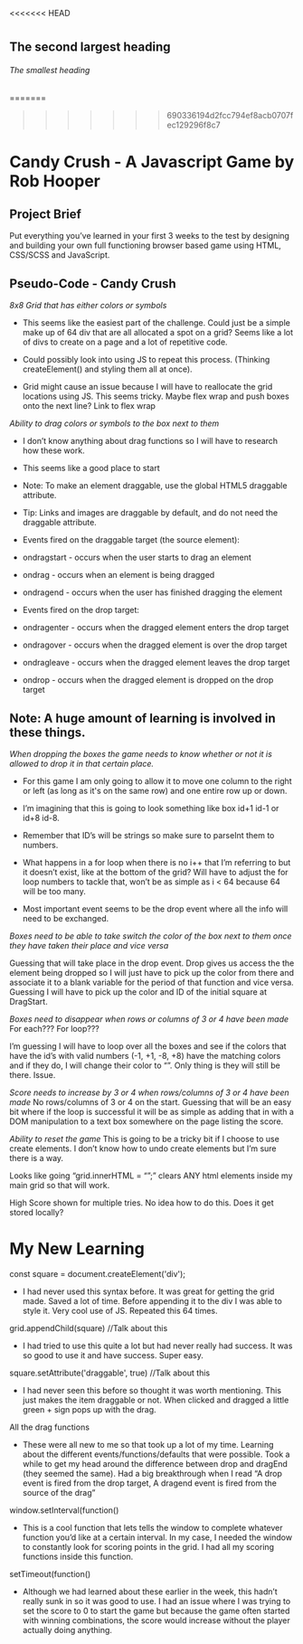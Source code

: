<<<<<<< HEAD
# 
## The second largest heading
###### The smallest heading
=======

>>>>>>> 690336194d2fcc794ef8acb0707fec129296f8c7


# Candy Crush - A Javascript Game by Rob Hooper

## Project Brief

Put everything you’ve learned in your first 3 weeks to the test by designing and building your own full functioning browser based game using HTML, CSS/SCSS and
JavaScript.

## Pseudo-Code - Candy Crush

*8x8 Grid that has either colors or symbols*

- This seems like the easiest part of the challenge.  Could just be a simple make up of 64 div that are all allocated a spot on a grid? Seems like a lot of divs to create on a page and a lot of repetitive code.  

- Could possibly look into using JS to repeat this process.  (Thinking createElement() and styling them all at once).  

- Grid might cause an issue because I will have to reallocate the grid locations using JS.  This seems tricky.  Maybe flex wrap and push boxes onto the next line?
Link to flex wrap

*Ability to drag colors or symbols to the box next to them*

- I don’t know anything about drag functions so I will have to research how these work.  

- This seems like a good place to start

- Note: To make an element draggable, use the global HTML5 draggable attribute.
- Tip: Links and images are draggable by default, and do not need the draggable attribute.

- Events fired on the draggable target (the source element):
- ondragstart - occurs when the user starts to drag an element
- ondrag - occurs when an element is being dragged
- ondragend - occurs when the user has finished dragging the element

- Events fired on the drop target:
- ondragenter - occurs when the dragged element enters the drop target
- ondragover - occurs when the dragged element is over the drop target
- ondragleave - occurs when the dragged element leaves the drop target
- ondrop - occurs when the dragged element is dropped on the drop target


## Note:  A huge amount of learning is involved in these things.

*When dropping the boxes the game needs to know whether or not it is allowed to drop it in that certain place.* 

- For this game I am only going to allow it to move one column to the right or left (as long as it's on the same row) and one entire row up or down.  

- I’m imagining that this is going to look something like box id+1 id-1 or id+8 id-8.

- Remember that ID’s will be strings so make sure to parseInt them to numbers.

- What happens in a for loop when there is no i++ that I’m referring to but it doesn’t exist, like at the bottom of the grid? Will have to adjust the for loop numbers to tackle that, won’t be as simple as i < 64 because 64 will be too many.

- Most important event seems to be the drop event where all the info will need to be exchanged.

*Boxes need to be able to take switch the color of the box next to them once they have taken their place and vice versa*

Guessing that will take place in the drop event.  Drop gives us access the the element being dropped so I will just have to pick up the color from there and associate it to a blank variable for the period of that function and vice versa.  Guessing I will have to pick up the color and ID of the initial square at DragStart.


*Boxes need to disappear when rows or columns of 3 or 4 have been made*
For each???
For loop???

I’m guessing I will have to loop over all the boxes and see if the colors that have the id’s with valid numbers (-1, +1, -8, +8) have the matching colors and if they do, I will change their color to “”.  Only thing is they will still be there.  Issue.


*Score needs to increase by 3 or 4 when rows/columns of 3 or 4 have been made*
No rows/columns of 3 or 4 on the start.
Guessing that will be an easy bit where if the loop is successful it will be as simple as adding that in with a DOM manipulation to a text box somewhere on the page listing the score.

*Ability to reset the game*
This is going to be a tricky bit if I choose to use create elements.  I don’t know how to undo create elements but I’m sure there is a way.

Looks like going “grid.innerHTML = “”;” clears ANY html elements inside my main grid so that will work.


High Score shown for multiple tries.
No idea how to do this.  Does it get stored locally?



# My New Learning

const square = document.createElement('div');

- I had never used this syntax before.  It was great for getting the grid made.  Saved a lot of time.  Before appending it to the div I was able to style it.  Very cool use of JS.  Repeated this 64 times.

grid.appendChild(square) //Talk about this

- I had tried to use this quite a lot but had never really had success.  It was so good to use it and have success. Super easy.

square.setAttribute('draggable', true) //Talk about this

- I had never seen this before so thought it was worth mentioning.  This just makes the item draggable or not. When clicked and dragged a little green + sign pops up with the drag.

All the drag functions

- These were all new to me so that took up a lot of my time.  Learning about the different events/functions/defaults that were possible.  Took a while to get my head around the difference between drop and dragEnd (they seemed the same).  Had a big breakthrough when I read “​​A drop event is fired from the drop target, A dragend event is fired from the source of the drag”

window.setInterval(function() 

- This is a cool function that lets tells the window to complete whatever function you’d like at a certain interval.  In my case, I needed the window to constantly look for scoring points in the grid.  I had all my scoring functions inside this function.

setTimeout(function()

- Although we had learned about these earlier in the week, this hadn’t really sunk in so it was good to use.  I had an issue where I was trying to set the score to 0 to start the game but because the game often started with winning combinations, the score would increase without the player actually doing anything.





